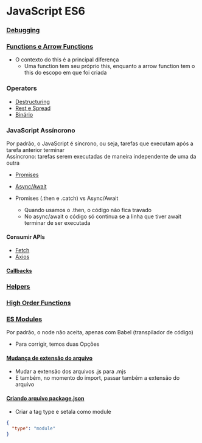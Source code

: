 # JavaScript ES6

### [Debugging](15-console.md)

### [Functions e Arrow Functions](01-functions.md)
- O contexto do this é a principal diferença
  - Uma function tem seu próprio this, enquanto a arrow function tem o this do escopo em que foi criada

### Operators
  - [Destructuring](02-destructuring.md)
  - [Rest e Spread](03-rest-spread.md)
  - [Binário](10-binario.md)

### JavaScript Assíncrono
Por padrão, o JavaScript é síncrono, ou seja, tarefas que executam após a tarefa anterior terminar<br />
Assíncrono: tarefas serem executadas de maneira independente de uma da outra

- [Promises](05-promises.md)

- [Async/Await](12-Async-Await.md)
- Promises (.then e .catch) vs Async/Await
  - Quando usamos o .then, o código não fica travado
  - No async/await o código só continua se a linha que tiver await terminar de ser executada

#### Consumir APIs
- [Fetch](14-fetch.md)
- [Axios](axios.md)

#### [Callbacks](11-callback.md)

### [Helpers](08-helpers.md)

### [High Order Functions](09-hof.md)

### [ES Modules](07-Modules)
Por padrão, o node não aceita, apenas com Babel (transpilador de código)
- Para corrigir, temos duas Opções
#### [Mudança de extensão do arquivo](07-Modules/Tipo1)
- Mudar a extensão dos arquivos .js para .mjs
- E também, no momento do import, passar também a extensão do arquivo

#### [Criando arquivo package.json](07-Modules/Tipo2)
- Criar a tag type e setala como module
```JSON
{
  "type": "module"
}
```
